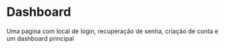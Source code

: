 # Dashboard
 Uma pagina com local de login, recuperação de senha, criação de conta e um dashboard principal
